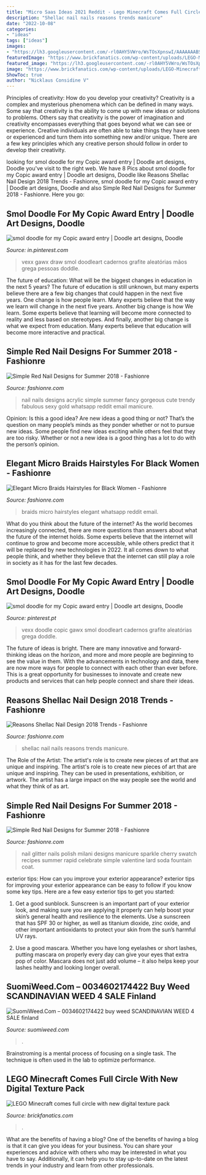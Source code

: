 ```yaml
---
title: "Micro Saas Ideas 2021 Reddit - Lego Minecraft Comes Full Circle With New Digital Texture Pack"
description: "Shellac nail nails reasons trends manicure"
date: "2022-10-08"
categories:
- "ideas"
tags: ["ideas"]
images:
- "https://lh3.googleusercontent.com/-rl0AHY5VWro/WsTOsXpnswI/AAAAAAABSZ8/UcVcgZHnlUENn68RVRgx83CrtM5MRleLgCHMYCw/s0/46-red-nail-designs.jpeg"
featuredImage: "https://www.brickfanatics.com/wp-content/uploads/LEGO-Minecraft-texture-pack-featured-800x445.jpg"
featured_image: "https://lh3.googleusercontent.com/-rl0AHY5VWro/WsTOsXpnswI/AAAAAAABSZ8/UcVcgZHnlUENn68RVRgx83CrtM5MRleLgCHMYCw/s0/46-red-nail-designs.jpeg"
image: "https://www.brickfanatics.com/wp-content/uploads/LEGO-Minecraft-texture-pack-featured-800x445.jpg"
ShowToc: true
author: "Nicklaus Considine V"
---
```



Principles of creativity: How do you develop your creativity?
Creativity is a complex and mysterious phenomena which can be defined in many ways. Some say that creativity is the ability to come up with new ideas or solutions to problems. Others say that creativity is the power of imagination and creativity encompasses everything that goes beyond what we can see or experience. Creative individuals are often able to take things they have seen or experienced and turn them into something new and/or unique. There are a few key principles which any creative person should follow in order to develop their creativity.

	

		
looking for smol doodle for my Copic award entry | Doodle art designs, Doodle you've visit to the right web. We have 8 Pics about smol doodle for my Copic award entry | Doodle art designs, Doodle like Reasons Shellac Nail Design 2018 Trends - Fashionre, smol doodle for my Copic award entry | Doodle art designs, Doodle and also Simple Red Nail Designs for Summer 2018 - Fashionre. Here you go:
		
    
## Smol Doodle For My Copic Award Entry | Doodle Art Designs, Doodle

<img loading=lazy src="https://i.pinimg.com/originals/c8/c6/14/c8c614a5ba7aadb305a08f48b260344a.png" onerror="this.onerror=null;this.src='https://tse4.mm.bing.net/th?id=OIP.oEJsfpGQShfazngnVDWU1QHaJ3&amp;pid=15.1';" alt="smol doodle for my Copic award entry | Doodle art designs, Doodle">

_Source: in.pinterest.com_

>vexx gawx draw smol doodleart cadernos grafite aleatórias mãos grega pessoas doddle. 

	

The future of education: What will be the biggest changes in education in the next 5 years?
The future of education is still unknown, but many experts believe there are a few big changes that could happen in the next five years. 
One change is how people learn. Many experts believe that the way we learn will change in the next five years. 
Another big change is how We learn. Some experts believe that learning will become more connected to reality and less based on stereotypes. 
And finally, another big change is what we expect from education. Many experts believe that education will become more interactive and practical.

    
## Simple Red Nail Designs For Summer 2018 - Fashionre

<img loading=lazy src="https://lh3.googleusercontent.com/-rl0AHY5VWro/WsTOsXpnswI/AAAAAAABSZ8/UcVcgZHnlUENn68RVRgx83CrtM5MRleLgCHMYCw/s0/46-red-nail-designs.jpeg" onerror="this.onerror=null;this.src='https://tse2.mm.bing.net/th?id=OIP.aU8PF8hFpVKCjOugi-_O4AHaHl&amp;pid=15.1';" alt="Simple Red Nail Designs for Summer 2018 - Fashionre">

_Source: fashionre.com_

>nail nails designs acrylic simple summer fancy gorgeous cute trendy fabulous sexy gold whatsapp reddit email manicure. 

	

Opinion: Is this a good idea?
Are new ideas a good thing or not? That’s the question on many people’s minds as they ponder whether or not to pursue new ideas. Some people find new ideas exciting while others feel that they are too risky. Whether or not a new idea is a good thing has a lot to do with the person’s opinion.

    
## Elegant Micro Braids Hairstyles For Black Women - Fashionre

<img loading=lazy src="https://lh3.googleusercontent.com/-wtfy2K5tTTM/WsUVF7l1lKI/AAAAAAAFHAU/AphGMonKNCkVm26AhNztKwokPCiEwQDlACHMYCw/s0/caa8baf48309b47a3305321da59dea.jpg" onerror="this.onerror=null;this.src='https://tse4.mm.bing.net/th?id=OIP.xODiqo5HuoAwE_2aYLbrgwHaHa&amp;pid=15.1';" alt="Elegant Micro Braids Hairstyles for Black Women - Fashionre">

_Source: fashionre.com_

>braids micro hairstyles elegant whatsapp reddit email. 

	

What do you think about the future of the internet?
As the world becomes increasingly connected, there are more questions than answers about what the future of the internet holds. Some experts believe that the internet will continue to grow and become more accessible, while others predict that it will be replaced by new technologies in 2022. It all comes down to what people think, and whether they believe that the internet can still play a role in society as it has for the last few decades.

    
## Smol Doodle For My Copic Award Entry | Doodle Art Designs, Doodle

<img loading=lazy src="https://i.pinimg.com/736x/c8/c6/14/c8c614a5ba7aadb305a08f48b260344a.jpg" onerror="this.onerror=null;this.src='https://tse4.mm.bing.net/th?id=OIP.EXud2ajO-uVY1DpclGhsAwHaJ3&amp;pid=15.1';" alt="smol doodle for my Copic award entry | Doodle art designs, Doodle">

_Source: pinterest.pt_

>vexx doodle copic gawx smol doodleart cadernos grafite aleatórias grega doddle. 

	

The future of ideas is bright. There are many innovative and forward-thinking ideas on the horizon, and more and more people are beginning to see the value in them. With the advancements in technology and data, there are now more ways for people to connect with each other than ever before. This is a great opportunity for businesses to innovate and create new products and services that can help people connect and share their ideas.

    
## Reasons Shellac Nail Design 2018 Trends - Fashionre

<img loading=lazy src="https://lh3.googleusercontent.com/-hGlrodBm79E/WoidTtf_9OI/AAAAAAABK_M/NnApQLWQe7gd8LxaEYrVb187eoli4SCvwCHMYCw/s0/29-shellac-nails-thecuddl.jpg" onerror="this.onerror=null;this.src='https://tse2.mm.bing.net/th?id=OIP.W86r6PkresKnFIMEcsdsLAHaJ4&amp;pid=15.1';" alt="Reasons Shellac Nail Design 2018 Trends - Fashionre">

_Source: fashionre.com_

>shellac nail nails reasons trends manicure. 

	

The Role of the Artist: The artist's role is to create new pieces of art that are unique and inspiring.
The artist's role is to create new pieces of art that are unique and inspiring. They can be used in presentations, exhibition, or artwork. The artist has a large impact on the way people see the world and what they think of as art.

    
## Simple Red Nail Designs For Summer 2018 - Fashionre

<img loading=lazy src="https://lh3.googleusercontent.com/-4d18YJg1sHA/WsTOPNC3QxI/AAAAAAABSZE/BUzohtehrCkfb96vWjDLcbow7URZgn5lQCHMYCw/s0/29-red-nail-designs.jpeg" onerror="this.onerror=null;this.src='https://tse3.mm.bing.net/th?id=OIP.6y27pxB3wW2cWyEZToiCTgHaIi&amp;pid=15.1';" alt="Simple Red Nail Designs for Summer 2018 - Fashionre">

_Source: fashionre.com_

>nail glitter nails polish milani designs manicure sparkle cherry swatch recipes summer rapid celebrate simple valentine lard soda fountain coat. 

	

exterior tips: How can you improve your exterior appearance?
exterior tips for improving your exterior appearance can be easy to follow if you know some key tips. Here are a few easy exterior tips to get you started:
1. Get a good sunblock. Sunscreen is an important part of your exterior look, and making sure you are applying it properly can help boost your skin’s general health and resilience to the elements. Use a sunscreen that has SPF 30 or higher, as well as titanium dioxide, zinc oxide, and other important antioxidants to protect your skin from the sun’s harmful UV rays.

2. Use a good mascara. Whether you have long eyelashes or short lashes, putting mascara on properly every day can give your eyes that extra pop of color. Mascara does not just add volume – it also helps keep your lashes healthy and looking longer overall.

    
## SuomiWeed.Com – 0034602174422 Buy Weed SCANDINAVIAN WEED 4 SALE Finland

<img loading=lazy src="https://suomiweed.com/wp-content/uploads/2021/03/Diseno-sin-titulo-2021-03-06T152854.069.jpg" onerror="this.onerror=null;this.src='https://tse1.mm.bing.net/th?id=OIP.dJ1Gb8QDLspop5ii6rKYiwHaHa&amp;pid=15.1';" alt="SuomiWeed.Com – 0034602174422 buy weed SCANDINAVIAN WEED 4 SALE finland">

_Source: suomiweed.com_

>. 

	

Brainstroming is a mental process of focusing on a single task. The technique is often used in the lab to optimize performance.

    
## LEGO Minecraft Comes Full Circle With New Digital Texture Pack

<img loading=lazy src="https://www.brickfanatics.com/wp-content/uploads/LEGO-Minecraft-texture-pack-featured-800x445.jpg" onerror="this.onerror=null;this.src='https://tse3.mm.bing.net/th?id=OIP.iRKKFUNTEFEapUdrw8wWsQHaEH&amp;pid=15.1';" alt="LEGO Minecraft comes full circle with new digital texture pack">

_Source: brickfanatics.com_

>. 

	

What are the benefits of having a blog?
One of the benefits of having a blog is that it can give you ideas for your business. You can share your experiences and advice with others who may be interested in what you have to say. Additionally, it can help you to stay up-to-date on the latest trends in your industry and learn from other professionals.

